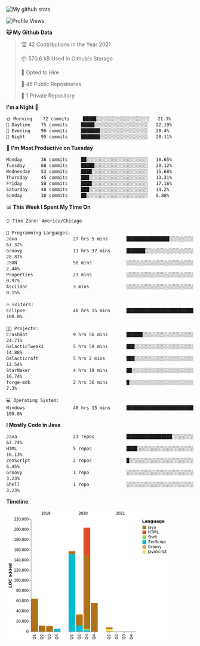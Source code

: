 ![My github stats](https://github-readme-stats.vercel.app/api?username=romvoid95&theme=gruvbox&include_all_commits=true&show_icons=true")

<!--START_SECTION:waka-->
![Profile Views](http://img.shields.io/badge/Profile%20Views-1-blue)

**🐱 My Github Data** 

> 🏆 42 Contributions in the Year 2021
 > 
> 📦 570.6 kB Used in Github's Storage 
 > 
> 💼 Opted to Hire
 > 
> 📜 45 Public Repositories 
 > 
> 🔑 1 Private Repository 
 > 
**I'm a Night 🦉** 

```text
🌞 Morning    72 commits     █████░░░░░░░░░░░░░░░░░░░░   21.3% 
🌆 Daytime    75 commits     █████░░░░░░░░░░░░░░░░░░░░   22.19% 
🌃 Evening    96 commits     ███████░░░░░░░░░░░░░░░░░░   28.4% 
🌙 Night      95 commits     ███████░░░░░░░░░░░░░░░░░░   28.11%

```
📅 **I'm Most Productive on Tuesday** 

```text
Monday       36 commits     ██░░░░░░░░░░░░░░░░░░░░░░░   10.65% 
Tuesday      68 commits     █████░░░░░░░░░░░░░░░░░░░░   20.12% 
Wednesday    53 commits     ████░░░░░░░░░░░░░░░░░░░░░   15.68% 
Thursday     45 commits     ███░░░░░░░░░░░░░░░░░░░░░░   13.31% 
Friday       58 commits     ████░░░░░░░░░░░░░░░░░░░░░   17.16% 
Saturday     48 commits     ███░░░░░░░░░░░░░░░░░░░░░░   14.2% 
Sunday       30 commits     ██░░░░░░░░░░░░░░░░░░░░░░░   8.88%

```


📊 **This Week I Spent My Time On** 

```text
⌚︎ Time Zone: America/Chicago

💬 Programming Languages: 
Java                     27 hrs 5 mins       ████████████████░░░░░░░░░   67.32% 
Groovy                   11 hrs 37 mins      ███████░░░░░░░░░░░░░░░░░░   28.87% 
JSON                     58 mins             ░░░░░░░░░░░░░░░░░░░░░░░░░   2.44% 
Properties               23 mins             ░░░░░░░░░░░░░░░░░░░░░░░░░   0.97% 
Asciidoc                 3 mins              ░░░░░░░░░░░░░░░░░░░░░░░░░   0.15%

🔥 Editors: 
Eclipse                  40 hrs 15 mins      █████████████████████████   100.0%

🐱‍💻 Projects: 
CrashBot                 9 hrs 56 mins       ██████░░░░░░░░░░░░░░░░░░░   24.71% 
GalacticTweaks           5 hrs 59 mins       ███░░░░░░░░░░░░░░░░░░░░░░   14.88% 
Galacticraft             5 hrs 2 mins        ███░░░░░░░░░░░░░░░░░░░░░░   12.54% 
StarMaker                4 hrs 19 mins       ██░░░░░░░░░░░░░░░░░░░░░░░   10.74% 
forge-mdk                2 hrs 56 mins       █░░░░░░░░░░░░░░░░░░░░░░░░   7.3%

💻 Operating System: 
Windows                  40 hrs 15 mins      █████████████████████████   100.0%

```

**I Mostly Code in Java** 

```text
Java                     21 repos            █████████████████░░░░░░░░   67.74% 
HTML                     5 repos             ████░░░░░░░░░░░░░░░░░░░░░   16.13% 
ZenScript                2 repos             █░░░░░░░░░░░░░░░░░░░░░░░░   6.45% 
Groovy                   1 repo              ░░░░░░░░░░░░░░░░░░░░░░░░░   3.23% 
Shell                    1 repo              ░░░░░░░░░░░░░░░░░░░░░░░░░   3.23%

```


**Timeline**

![Chart not found](https://raw.githubusercontent.com/ROMVoid95/ROMVoid95/master/charts/bar_graph.png) 


<!--END_SECTION:waka-->
